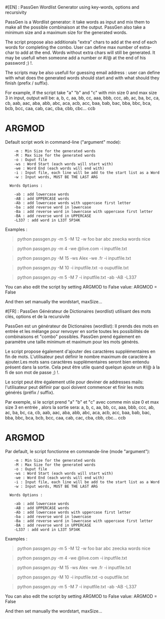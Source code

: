 #[EN] : PassGen
Wordlist Generator using key-words, options and recursivity

PassGen is a Wordlist generator: it take words as input and mix them to make all the possible combinaison at the output. PassGen also take a minimum size and a maximum size for the generated words. 

The script propose also additionals "extra" chars to add at the end of each words for completing the combo. User can define max number of extra-char to add at the end. Words without extra chars will still be generated. 
It may be usefull when someone add a number or #/@ at the end of his password ;) !.

The scripts may be also usefull for guessing email address : user can define with what does the generated words should start and with what should they finish (prefix / suffix).



For example, if the script take "a" "b" and "c" with min size 0 and max size 3 in input, output will be: a, b, c, aa, bb, cc, aaa, bbb, ccc, ab, ac, ba, bc, ca, cb, aab, aac, aba, abb, abc, aca, acb, acc, baa, bab, bac, bba, bbc, bca, bcb, bcc, caa, cab, cac, cba, cbb, cbc... ccb

# ARGMOD
Default script work in command-line ("argument" mode):

        -m : Min Size for the generated words
        -M : Max Size for the generated words
        -o : Ouput file
        -ws : Word Start (each words will start with)
        -we : Word End (each words will end with)
        -i : Input file, each line will be add to the start list as a Word
        -w : Input words, MUST BE THE LAST ARG

      Words Options :

        -ab : add lowercase words
        -AB : add UPPERCASE words
        -Ab : add lowercase words with uppercase first letter 
        -ba : add reverse word in lowercase
        -Ba : add reverse word in lowercase with uppercase first letter
        -BA : add reverse word in UPPERCASE
        -L337 : add word in L33T 5P34K


Examples :


>python passgen.py -m 5 -M 12 -w foo bar abc zeecka words nice

>python passgen.py -m 4 -we @live.com -i inputfile.txt

>python passgen.py -M 15 -ws Alex -we .fr -i inputfile.txt

>python passgen.py -M 10 -i inputfile.txt -o ouputfile.txt

>python passgen.py -m 5 -M 7 -i inputfile.txt -ab -AB -L337

You can also edit the script by setting ARGMOD to False value: ARGMOD = False

And then set manually the wordstart, maxSize...

#[FR] : PassGen
Générateur de Dictionaires (wordlist) utilisant des mots clés, options et de la recursivité

PassGen est un générateur de Dictionaires (wordlist): Il prends des mots en entrée et les mélange pour renvoyer en sortie toutes les possibilités de combinaisons et "combo" possibles. PassGen prend également en paramètre une taille minimum et maximum pour les mots générés.

Le script propose également d'ajouter des caractères supplémentaires en fin de mots. L'utilisateur peut définir le nombre maximum de caractère à ajouter.Les mots sans caractères supplémentaires seront bien entendu présent dans la sortie. 
Cela peut être utile quand quelqun ajoute un #/@ à la fi de son mot de passe ;) !.

Le script peut être également utile pour deviner de addresses mails: l'utilisateur peut définir par quoi doivent commencer et finir les mots générés (préfix / suffix).


Par exemple, si le script prend "a" "b" et "c" avec comme min size 0 et max size 3 en entrée , alors la sortie sera: a, b, c, aa, bb, cc, aaa, bbb, ccc, ab, ac, ba, bc, ca, cb, aab, aac, aba, abb, abc, aca, acb, acc, baa, bab, bac, bba, bbc, bca, bcb, bcc, caa, cab, cac, cba, cbb, cbc... ccb

# ARGMOD
Par default, le script fonctionne en commande-line (mode "argument"):

        -m : Min Size for the generated words
        -M : Max Size for the generated words
        -o : Ouput file
        -ws : Word Start (each words will start with)
        -we : Word End (each words will end with)
        -i : Input file, each line will be add to the start list as a Word
        -w : Input words, MUST BE THE LAST ARG

      Words Options :

        -ab : add lowercase words
        -AB : add UPPERCASE words
        -Ab : add lowercase words with uppercase first letter 
        -ba : add reverse word in lowercase
        -Ba : add reverse word in lowercase with uppercase first letter
        -BA : add reverse word in UPPERCASE
        -L337 : add word in L33T 5P34K


Examples :


>python passgen.py -m 5 -M 12 -w foo bar abc zeecka words nice

>python passgen.py -m 4 -we @live.com -i inputfile.txt

>python passgen.py -M 15 -ws Alex -we .fr -i inputfile.txt

>python passgen.py -M 10 -i inputfile.txt -o ouputfile.txt

>python passgen.py -m 5 -M 7 -i inputfile.txt -ab -AB -L337

You can also edit the script by setting ARGMOD to False value: ARGMOD = False

And then set manually the wordstart, maxSize...
